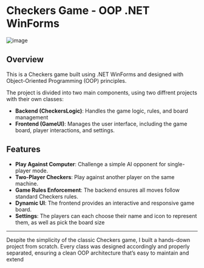 # Checkers Game - OOP .NET WinForms

![image](https://github.com/user-attachments/assets/d0d65c4a-7d9f-4490-892e-9284361f0782)

## Overview

This is a Checkers game built using .NET WinForms and designed with Object-Oriented Programming (OOP) principles.

The project is divided into two main components, using two diffrent projects with their own classes:

- **Backend (CheckersLogic)**: Handles the game logic, rules, and board management
- **Frontend (GameUI)**: Manages the user interface, including the game board, player interactions, and settings.

## Features
- **Play Against Computer**: Challenge a simple AI opponent for single-player mode.
- **Two-Player Checkers**: Play against another player on the same machine.
- **Game Rules Enforcement**: The backend ensures all moves follow standard Checkers rules.
- **Dynamic UI**: The frontend provides an interactive and responsive game board.
- **Settings**: The players can each choose their name and icon to represent them, as well as pick the board size

---
Despite the simplicity of the classic Checkers game, I built a hands-down project from scratch. Every class was designed accordingly and properly separated, ensuring a clean OOP architecture that’s easy to maintain and extend
